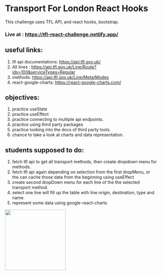 # Transport For London React Hooks
This challenge uses TFL API, and react hooks, bootstrap.

### Live at : https://tfl-react-challenge.netlify.app/
## useful links:
1. tfl api documentations: https://api.tfl.gov.uk/
2. All lines : https://api.tfl.gov.uk/Line/Route?ids=100&serviceTypes=Regular
3. methods: https://api.tfl.gov.uk/Line/Meta/Modes
4. react-google-charts: https://react-google-charts.com/


## objectives:
1. practice useState
2. practice useEffect
3. practice connecting to multiple api endpoints.
4. pracitce using third party packages
5. practice looking into the docs of third party tools.
6. chance to take a look at charts and data representation.


## students supposed to do:
1. fetch tfl api to get all transport methods, then create dropdown menu for methods.
2. fetch tfl api again depending on selection from the first dropMenu, or the can cache those data from the beginning using  useEffect
3. create second dropDown menu for each line of the  the selected transport method.
4. select one line will fill up the table with line origin, destination, type and name.
5. represent some data using google-react-charts

<img src="https://codeyourfuture.io/wp-content/uploads/2019/03/cyf_brand.png" width="200px"  >
